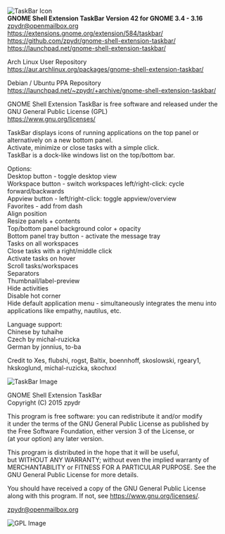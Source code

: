 ![TaskBar Icon](https://extensions.gnome.org/static/extension-data/icons/icon_584.png)          
**GNOME Shell Extension TaskBar Version 42 for GNOME 3.4 - 3.16**  
zpydr@openmailbox.org        
https://extensions.gnome.org/extension/584/taskbar/             
https://github.com/zpydr/gnome-shell-extension-taskbar/         
https://launchpad.net/gnome-shell-extension-taskbar/            
                
Arch Linux User Repository              
https://aur.archlinux.org/packages/gnome-shell-extension-taskbar/               
        
Debian / Ubuntu PPA Repository                   
https://launchpad.net/~zpydr/+archive/gnome-shell-extension-taskbar/                        
        
GNOME Shell Extension TaskBar is free software and released under the GNU General Public License (GPL)          
https://www.gnu.org/licenses/       

TaskBar displays icons of running applications on the top panel or alternatively on a new bottom panel.        
Activate, minimize or close tasks with a simple click.          
TaskBar is a dock-like windows list on the top/bottom bar.      

Options:                        
Desktop button - toggle desktop view        
Workspace button - switch workspaces left/right-click: cycle forward/backwards      
Appview button - left/right-click: toggle appview/overview      
Favorites - add from dash       
Align position      
Resize panels + contents        
Top/bottom panel background color + opacity     
Bottom panel tray button - activate the message tray        
Tasks on all workspaces         
Close tasks with a right/middle click           
Activate tasks on hover         
Scroll tasks/workspaces         
Separators          
Thumbnail/label-preview         
Hide activities         
Disable hot corner          
Hide default application menu - simultaneously integrates the menu into             
applications like empathy, nautilus, etc.               
        
Language support:       
Chinese by tuhaihe      
Czech by michal-ruzicka     
German by jonnius, to-ba        

Credit to Xes, flubshi, rogst, Baltix, boennhoff, skoslowski, rgeary1, hkskoglund, michal-ruzicka, skochxxl        
        
![TaskBar Image](https://extensions.gnome.org/static/extension-data/screenshots/screenshot_584_23.png)
        
GNOME Shell Extension TaskBar           
Copyright (C) 2015 zpydr             
                
This program is free software: you can redistribute it and/or modify            
it under the terms of the GNU General Public License as published by            
the Free Software Foundation, either version 3 of the License, or               
(at your option) any later version.             
                
This program is distributed in the hope that it will be useful,         
but WITHOUT ANY WARRANTY; without even the implied warranty of          
MERCHANTABILITY or FITNESS FOR A PARTICULAR PURPOSE. See the            
GNU General Public License for more details.            
                
You should have received a copy of the GNU General Public License               
along with this program. If not, see https://www.gnu.org/licenses/.              
                
zpydr@openmailbox.org            
                
![GPL Image](https://www.gnu.org/graphics/gplv3-127x51.png)             
